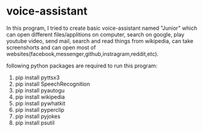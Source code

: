 # voice-assistant
In this program, I tried to create basic voice-assistant named "Junior" which can open different files/applitions on computer, search on google, play youtube video, send mail, search and read things from wikipedia, can take screenshorts and can open most of websites(facebook,messenger,github,instragram,reddit,etc).

following python packages are required to run this program:
1. pip install pyttsx3
2. pip install SpeechRecognition
3. pip install pyautogu
4. pip install wikipedia
5. pip install pywhatkit
6. pip install pyperclip
7. pip install pyjokes
8. pip install psutil  
